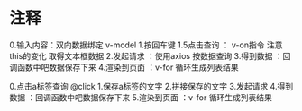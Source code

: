 # 注释

0.输入内容：双向数据绑定 v-model
1.按回车键  1.5点击查询 ： v-on指令 注意this的变化 取得文本框数据
2.发起请求 ：使用axios 按数据查询
3.得到数据 ：回调函数中吧数据保存下来
4.渲染到页面 ：v-for 循环生成列表结果

0.点击a标签查询 @click
1.保存a标签的文字
2.拼接保存的文字
3.发起请求
4.得到数据 ：回调函数中吧数据保存下来
5.渲染到页面 ：v-for 循环生成列表结果
